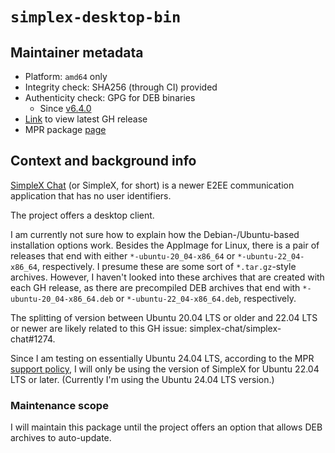 # `simplex-desktop-bin`

## Maintainer metadata

* Platform: `amd64` only
* Integrity check: SHA256 (through CI) provided
* Authenticity check: GPG for DEB binaries
    * Since [v6.4.0](https://github.com/simplex-chat/simplex-chat/releases/tag/v6.4.0)
* [Link](https://github.com/simplex-chat/simplex-chat/releases/latest) to view latest GH release
* MPR package [page](https://mpr.makedeb.org/packages/simplex-desktop-bin)

## Context and background info

[SimpleX Chat](https://simplex.chat/) (or SimpleX, for short) is a newer E2EE
communication application that has no user identifiers.

The project offers a desktop client.

I am currently not sure how to explain how the Debian-/Ubuntu-based installation
options work.  Besides the AppImage for Linux, there is a pair of releases that
end with either `*-ubuntu-20_04-x86_64` or `*-ubuntu-22_04-x86_64`,
respectively.  I presume these are some sort of `*.tar.gz`-style archives.
However, I haven't looked into these archives that are created with each GH
release, as there are precompiled DEB archives that end with
`*-ubuntu-20_04-x86_64.deb` or `*-ubuntu-22_04-x86_64.deb`, respectively.

The splitting of version between Ubuntu 20.04 LTS or older and 22.04 LTS or
newer are likely related to this GH issue: simplex-chat/simplex-chat#1274.

Since I am testing on essentially Ubuntu 24.04 LTS, according to the MPR
[support policy](https://docs.makedeb.org/using-the-mpr/support-policy/), I will
only be using the version of SimpleX for Ubuntu 22.04 LTS or later.  (Currently
I'm using the Ubuntu 24.04 LTS version.)

### Maintenance scope

I will maintain this package until the project offers an option that allows
DEB archives to auto-update.
